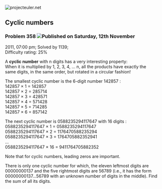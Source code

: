 ![projecteuler.net](images/print_page_logo.png)

## Cyclic numbers

### Problem 358 ![](images/icon_info.png)Published on Saturday, 12th November
2011, 07:00 pm; Solved by 1139;  
Difficulty rating: 25%

A **cyclic number** with n digits has a very interesting property:  
When it is multiplied by 1, 2, 3, 4, ... n, all the products have exactly the
same digits, in the same order, but rotated in a circular fashion!

The smallest cyclic number is the 6-digit number 142857 :  
142857 × 1 = 142857  
142857 × 2 = 285714  
142857 × 3 = 428571  
142857 × 4 = 571428  
142857 × 5 = 714285  
142857 × 6 = 857142

The next cyclic number is 0588235294117647 with 16 digits :  
0588235294117647 × 1 = 0588235294117647  
0588235294117647 × 2 = 1176470588235294  
0588235294117647 × 3 = 1764705882352941  
...  
0588235294117647 × 16 = 9411764705882352

Note that for cyclic numbers, leading zeros are important.

There is only one cyclic number for which, the eleven leftmost digits are
00000000137 and the five rightmost digits are 56789 (i.e., it has the form
00000000137...56789 with an unknown number of digits in the middle). Find the
sum of all its digits.

  
  

